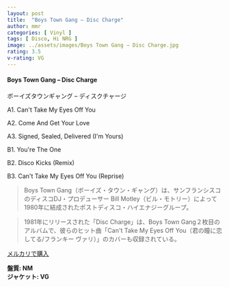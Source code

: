 ```yaml
---
layout: post
title:  "Boys Town Gang – Disc Charge"
author: mmr
categories: [ Vinyl ]
tags: [ Disco, Hi NRG ]
image: ../assets/images/Boys Town Gang – Disc Charge.jpg
rating: 3.5
v-rating: VG
---
```


#### Boys Town Gang – Disc Charge

ボーイズタウンギャング – ディスクチャージ

A1. Can't Take My Eyes Off You

A2. Come And Get Your Love

A3. Signed, Sealed, Delivered (I'm Yours)

B1. You're The One

B2. Disco Kicks (Remix)

B3. Can't Take My Eyes Off You (Reprise)

> Boys Town Gang（ボーイズ・タウン・ギャング）は、サンフランシスコのディスコDJ・プロデューサー Bill Motley（ビル・モトリー）によって 1980年に結成されたポストディスコ・ハイエナジーグループ。

> 1981年にリリースされた「Disc Charge」は、Boys Town Gang２枚目のアルバムで、彼らのヒット曲「Can't Take My Eyes Off You（君の瞳に恋してる/フランキー ヴァリ）」のカバーも収録されている。

[メルカリで購入](https://jp.mercari.com/item/m70606757946)

<div class="mt-4 mb-4 d-flex align-items-center">
<strong class="mr-1">盤質: NM</strong>
</div>
<div class="mt-4 mb-4 d-flex align-items-center">
<strong class="mr-1">ジャケット: VG</strong>
</div>
